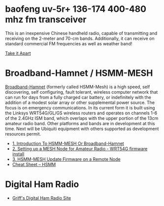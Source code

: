 # baofeng uv-5r+ 136-174 400-480 mhz fm transceiver
This is an inexpensive Chinese handheld radio,
capable of transmitting and receiving on the 2-meter and 70-cm bands.
Additionally, it can receive on standard commercial FM frequencies as well as weather band!

[Take it Apart][01]

# Broadband-Hamnet / HSMM-MESH
[Broadband-Hamnet][02] (formerly called HSMM-Mesh) is a high speed, self discovering,
self configuring, fault tolerant,
wireless computer network that can run for days from a fully charged car battery,
or indefinitely with the addition of a modest solar array or other supplemental power source.
The focus is on emergency communications.
In its current form it is built using the Linksys WRT54G/GL/GS wireless routers
and operates on channels 1-6 of the 2.4GHz ISM band,
which overlaps with the upper portion of the 13cm amateur radio band.
Other platforms and bands are in development at this time.
Next will be Ubiquiti equipment with others supported as development resources permit.

* [1. Introduction To HSMM-MESH Or Broadband-Hamnet](https://www.youtube.com/watch?v=hUeW2ju-RZk&list=PLvgZ_9wT_LNfPHrOWLGG3T_mHWql86afr)
* [2. Setting up a MESH Node for Amateur Radio - WRT54G firmware install](https://www.youtube.com/watch?v=pryc8jIl6Xo)
* [3. HSMM-MESH Update Firmware on a Remote Node](https://www.youtube.com/watch?v=vvFjK-Ihk9c)
* [Cheat Sheet – HSMM](http://www.hdecommgrp.org/?p=223)

# Digital Ham Radio
* [Griff's Digital Ham Radio Site](http://w5vwp.com/index.shtml)


[01]:https://www.takeitapart.com/guide/9
[02]:http://www.broadband-hamnet.org/
[03]:
[04]:
[05]:
[06]:
[07]:
[08]:
[09]:
[10]:
